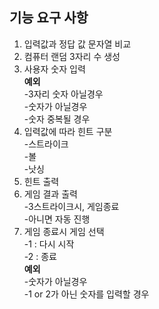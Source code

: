 ## 기능 요구 사항
1. 입력값과 정답 값 문자열 비교
2. 컴퓨터 랜덤 3자리 수 생성
3. 사용자 숫자 입력<br>
   <b>예외</b><br>
   -3자리 숫자 아닐경우<br>
   -숫자가 아닐경우<br>
   -숫자 중복될 경우<br>
4. 입력값에 따라 힌트 구분<br>
   -스트라이크<br>
   -볼<br>
   -낫싱<br>
5. 힌트 출력
6. 게임 결과 출력<br>
   -3스트라이크시, 게임종료<br>
   -아니면 자동 진행<br>
8. 게임 종료시 게임 선택<br>
   -1 : 다시 시작<br>
   -2 : 종료<br>
   <b>예외</b><br>
   -숫자가 아닐경우<br>
   -1 or 2가 아닌 숫자를 입력할 경우